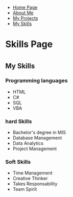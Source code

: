 <ul class="nav justify-content-center">
  <li class="nav-item">
    <a class="nav-link active" href="index">Home Page</a>
  </li>
  <li class="nav-item">
    <a class="nav-link" href="About">About Me</a>
  </li>
  <li class="nav-item">
    <a class="nav-link" href="Project">My Projects</a>
  </li>
  <li class="nav-item">
    <a class="nav-link" href="Skills">My Skills</a>
  </li>
</ul>
<h1>Skills Page<h1/>

<h2>My Skills</h2>
  <h3>Programming languages</h3>
<ul>
  <li>HTML</li>
  <li>C#</li>
  <li>SQL</li>
  <li>VBA</li>
</ul>
<h3>hard Skills</h3>
<ul>
  <li>Bachelor's degree in MIS</li>
  <li>Database Management</li>
  <li>Data Analytics</li>
  <li>Project Management</li>
</ul>
<h3>Soft Skills</h3>
<ul>
  <li>Time Management</li>
  <li>Creative Thinker</li>
  <li>Takes Responsability</li>
  <li>Team Spirit</li>
</ul>
